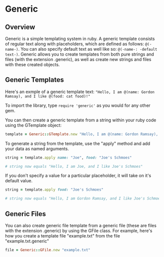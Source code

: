 # Generic

## Overview

Generic is a simple templating system in ruby. A generic template consists of regular text along with placeholders, which are defined as follows: `@(-name-)`. You can also specify default text as well like so: `@(-name-: -default text-)`. Generic allows you to create templates from both pure strings and files (with the extension .generic), as well as create new strings and files with these created objects.

## Generic Templates

Here's an exmple of a generic template text: `"Hello, I am @(name: Gordon Ramsay), and I like @(food: cat food)!"`

To import the library, type `require 'generic'` as you would for any other gem.

You can then create a generic template from a string within your ruby code using the GTemplate object:

```ruby
template = Generic::GTemplate.new "Hello, I am @(name: Gordon Ramsay), and I like @(food: cat food)!"
```

To generate a string from the template, use the "apply" method and add your data as named arguments.

```ruby
string = template.apply name: "Joe", food: "Joe's Schmoes"

# string now equals "Hello, I am Joe, and I like Joe's Schmoes"
```

If you don't specify a value for a particular placeholder, it will take on it's default value.

```ruby
string = template.apply food: "Joe's Schmoes"

# string now equals "Hello, I am Gordon Ramsay, and I like Joe's Schmoes"
```

## Generic Files

You can also create generic file template from a generic file (these are files with the extension .generic) by using the GFile class. For example, here's how you create a template file "example.txt" from the file "example.txt.generic"

```ruby
file = Generic::GFile.new "example.txt"
```
